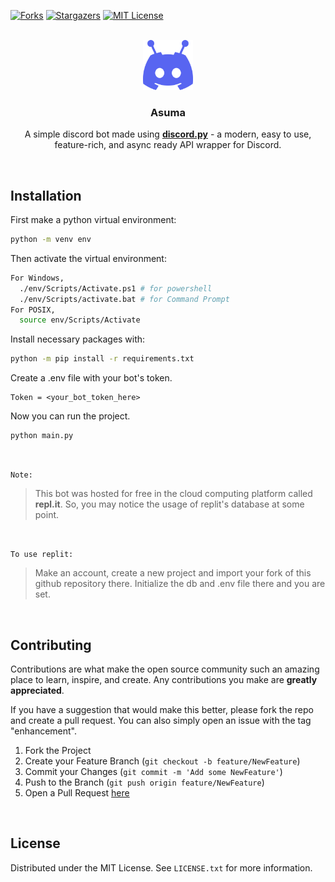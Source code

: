 [![Forks][forks-shield]][forks-url]
[![Stargazers][stars-shield]][stars-url]
[![MIT License][license-shield]][license-url]

<br />
<div align="center">
  <img src="assets/DiscordBotLogo.png" alt="Logo" width="80" height="80">
  <h3 align="center">Asuma</h3>

  <p align="center">
    A simple discord bot made using <a href="https://discordpy.readthedocs.io/en/stable/"><strong>discord.py</strong></a> - a modern, easy to use, feature-rich, and async ready API wrapper for Discord.
  </p>
</div>
<br>

## Installation
First make a python virtual environment:
```sh
python -m venv env
```

Then activate the virtual environment:
```sh
For Windows,
  ./env/Scripts/Activate.ps1 # for powershell
  ./env/Scripts/activate.bat # for Command Prompt
For POSIX,
  source env/Scripts/Activate
```

Install necessary packages with:
```sh
python -m pip install -r requirements.txt
```

Create a .env file with your bot's token.
```
Token = <your_bot_token_here>
```

Now you can run the project.
```sh
python main.py
```
<br>

`Note:` 
<br> 
>This bot was hosted for free in the cloud computing platform called <b>repl.it</b>. So, you may notice the usage of replit's database at some point.

<br>

`To use replit:`
<br>
>Make an account, create a new project and import your fork of this github repository there. Initialize the db and .env file there and you are set.

<br>

<!-- CONTRIBUTING -->
## Contributing

Contributions are what make the open source community such an amazing place to learn, inspire, and create. Any contributions you make are **greatly appreciated**.

If you have a suggestion that would make this better, please fork the repo and create a pull request. You can also simply open an issue with the tag "enhancement".

1. Fork the Project
2. Create your Feature Branch (`git checkout -b feature/NewFeature`)
3. Commit your Changes (`git commit -m 'Add some NewFeature'`)
4. Push to the Branch (`git push origin feature/NewFeature`)
5. Open a Pull Request [here](https://github.com/Sajan491/Asuma/pulls)

<br>

<!-- LICENSE -->
## License
Distributed under the MIT License. See `LICENSE.txt` for more information.

<!-- MARKDOWN LINKS -->
[forks-shield]: https://img.shields.io/github/forks/Sajan491/Asuma.svg?style=for-the-badge
[forks-url]: https://github.com/Sajan491/Asuma/network/members
[stars-shield]: https://img.shields.io/github/stars/Sajan491/Asuma.svg?style=for-the-badge
[stars-url]: https://github.com/Sajan491/Asuma/stargazers
[license-shield]: https://img.shields.io/github/license/Sajan491/Asuma.svg?style=for-the-badge
[license-url]: https://github.com/Sajan491/Asuma/blob/main/LICENSE
